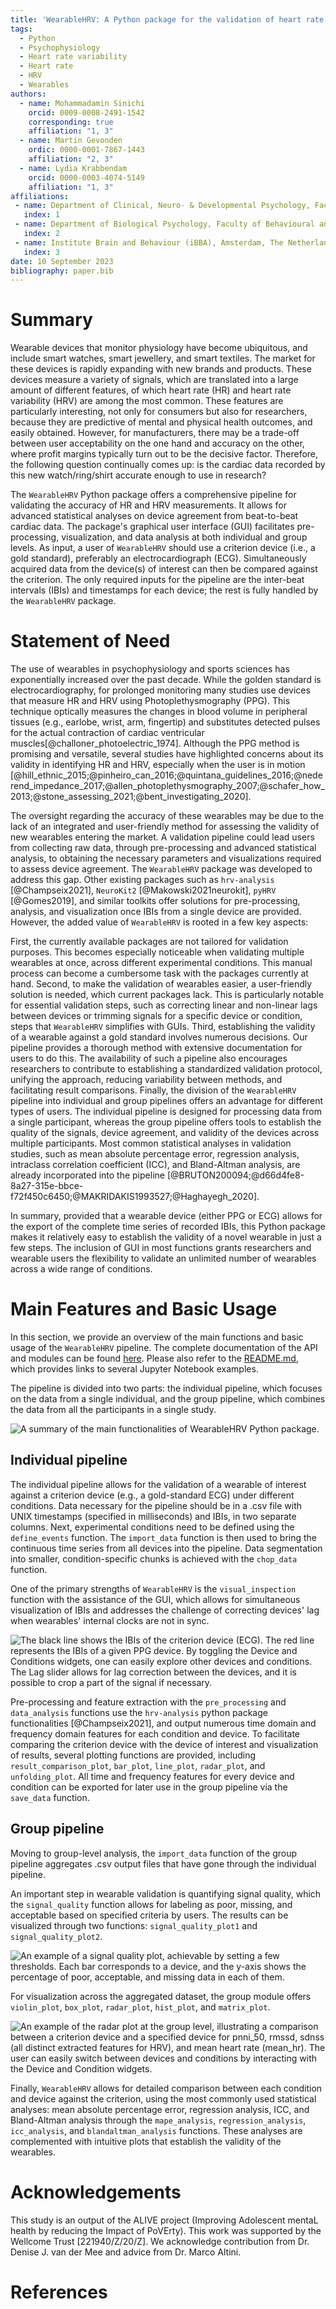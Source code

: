 ```yaml
---
title: 'WearableHRV: A Python package for the validation of heart rate and heart rate variability in wearables'
tags:
  - Python
  - Psychophysiology
  - Heart rate variability
  - Heart rate
  - HRV
  - Wearables
authors:
  - name: Mohammadamin Sinichi
    orcid: 0009-0008-2491-1542
    corresponding: true
    affiliation: "1, 3"
  - name: Martin Gevonden
    ordic: 0000-0001-7867-1443
    affiliation: "2, 3"
  - name: Lydia Krabbendam
    orcid: 0000-0003-4074-5149
    affiliation: "1, 3"
affiliations:
 - name: Department of Clinical, Neuro- & Developmental Psychology, Faculty of Behavioural and Movement Sciences, Vrije Universiteit Amsterdam, The Netherlands
   index: 1
 - name: Department of Biological Psychology, Faculty of Behavioural and Movement Sciences, Vrije Universiteit Amsterdam, The Netherlands
   index: 2
 - name: Institute Brain and Behaviour (iBBA), Amsterdam, The Netherlands
   index: 3
date: 10 September 2023
bibliography: paper.bib
---
```

# Summary

Wearable devices that monitor physiology have become ubiquitous, and include smart watches, smart jewellery, and smart textiles. The market for these devices is rapidly expanding with new brands and products. These devices measure a variety of signals, which are translated into a large amount of different features, of which heart rate (HR) and heart rate variability (HRV) are among the most common. These features are particularly interesting, not only for consumers but also for researchers, because they are predictive of mental and physical health outcomes, and easily obtained. However, for manufacturers, there may be a trade-off between user acceptability on the one hand and accuracy on the other, where profit margins typically turn out to be the decisive factor. Therefore, the following question continually comes up: is the cardiac data recorded by this new watch/ring/shirt accurate enough to use in research?

The `WearableHRV` Python package offers a comprehensive pipeline for validating the accuracy of HR and HRV measurements. It allows for advanced statistical analyses on device agreement from beat-to-beat cardiac data. The package's graphical user interface (GUI) facilitates pre-processing, visualization, and data analysis at both individual and group levels. As input, a user of `WearableHRV` should use a criterion device (i.e., a gold standard), preferably an electrocardiograph (ECG). Simultaneously acquired data from the device(s) of interest can then be compared against the criterion. The only required inputs for the pipeline are the inter-beat intervals (IBIs) and timestamps for each device; the rest is fully handled by the `WearableHRV` package.

# Statement of Need

The use of wearables in psychophysiology and sports sciences has exponentially increased over the past decade. While the golden standard is electrocardiography, for prolonged monitoring many studies use devices that measure HR and HRV using Photoplethysmography (PPG). This technique optically measures the changes in blood volume in peripheral tissues (e.g., earlobe, wrist, arm, fingertip) and substitutes detected pulses for the actual contraction of cardiac ventricular muscles[@challoner_photoelectric_1974]. Although the PPG method is promising and versatile, several studies have highlighted concerns about its validity in identifying HR and HRV, especially when the user is in motion [@hill_ethnic_2015;@pinheiro_can_2016;@quintana_guidelines_2016;@nederend_impedance_2017;@allen_photoplethysmography_2007;@schafer_how_2013;@stone_assessing_2021;@bent_investigating_2020].

The oversight regarding the accuracy of these wearables may be due to the lack of an integrated and user-friendly method for assessing the validity of new wearables entering the market. A validation pipeline could lead users from collecting raw data, through pre-processing and advanced statistical analysis, to obtaining the necessary parameters and visualizations required to assess device agreement. The `WearableHRV` package was developed to address this gap. Other existing packages such as `hrv-analysis` [@Champseix2021], `NeuroKit2` [@Makowski2021neurokit], `pyHRV` [@Gomes2019], and similar toolkits offer solutions for pre-processing, analysis, and visualization once IBIs from a single device are provided. However, the added value of `WearableHRV` is rooted in a few key aspects:

First, the currently available packages are not tailored for validation purposes. This becomes especially noticeable when validating multiple wearables at once, across different experimental conditions. This manual process can become a cumbersome task with the packages currently at hand. Second, to make the validation of wearables easier, a user-friendly solution is needed, which current packages lack. This is particularly notable for essential validation steps, such as correcting linear and non-linear lags between devices or trimming signals for a specific device or condition, steps that `WearableHRV` simplifies with GUIs. Third, establishing the validity of a wearable against a gold standard involves numerous decisions. Our pipeline provides a thorough method with extensive documentation for users to do this. The availability of such a pipeline also encourages researchers to contribute to establishing a standardized validation protocol, unifying the approach, reducing variability between methods, and facilitating result comparisons. Finally, the division of the `WearableHRV` pipeline into individual and group pipelines offers an advantage for different types of users. The individual pipeline is designed for processing data from a single participant, whereas the group pipeline offers tools to establish the quality of the signals, device agreement, and validity of the devices across multiple participants. Most common statistical analyses in validation studies, such as mean absolute percentage error, regression analysis, intraclass correlation coefficient (ICC), and Bland-Altman analysis, are already incorporated into the pipeline [@BRUTON200094;@d66d4fe8-8a27-315e-bbce-f72f450c6450;@MAKRIDAKIS1993527;@Haghayegh_2020].

In summary, provided that a wearable device (either PPG or ECG) allows for the export of the complete time series of recorded IBIs, this Python package makes it relatively easy to establish the validity of a novel wearable in just a few steps. The inclusion of GUI in most functions grants researchers and wearable users the flexibility to validate an unlimited number of wearables across a wide range of conditions.

# Main Features and Basic Usage

In this section, we provide an overview of the main functions and basic usage of the `WearableHRV` pipeline. The complete documentation of the API and modules can be found [here](https://wearable-hrv.readthedocs.io/en/latest/). Please also refer to the [README.md](https://github.com/Aminsinichi/wearable-hrv/blob/master/README.md), which provides links to several Jupyter Notebook examples.

The pipeline is divided into two parts: the individual pipeline, which focuses on the data from a single individual, and the group pipeline, which combines the data from all the participants in a single study.

![A summary of the main functionalities of WearableHRV Python package.](main_plot2.png)

## Individual pipeline

The individual pipeline allows for the validation of a wearable of interest against a criterion device (e.g., a gold-standard ECG) under different conditions. Data necessary for the pipeline should be in a .csv file with UNIX timestamps (specified in milliseconds) and IBIs, in two separate columns. Next, experimental conditions need to be defined using the `define_events` function. The `import_data` function is then used to bring the continuous time series from all devices into the pipeline. Data segmentation into smaller, condition-specific chunks is achieved with the `chop_data` function.

One of the primary strengths of `WearableHRV` is the `visual_inspection` function with the assistance of the GUI, which allows for simultaneous visualization of IBIs and addresses the challenge of correcting devices' lag when wearables' internal clocks are not in sync. 

![The black line shows the IBIs of the criterion device (ECG). The red line represents the IBIs of a given PPG device. By toggling the `Device` and `Conditions` widgets, one can easily explore other devices and conditions. The `Lag` slider allows for lag correction between the devices, and it is possible to crop a part of the signal if necessary.](visual_inspection.png)

Pre-processing and feature extraction with the `pre_processing` and `data_analysis` functions use the `hrv-analysis` python package functionalities [@Champseix2021], and output numerous time domain and frequency domain features for each condition and device. To facilitate comparing the criterion device with the device of interest and visualization of results, several plotting functions are provided, including `result_comparison_plot`, `bar_plot`, `line_plot`, `radar_plot`, and `unfolding_plot`. All time and frequency features for every device and condition can be exported for later use in the group pipeline via the `save_data` function.

## Group pipeline

Moving to group-level analysis, the `import_data` function of the group pipeline aggregates .csv output files that have gone through the individual pipeline. 

An important step in wearable validation is quantifying signal quality, which the `signal_quality` function allows for labeling as poor, missing, and acceptable based on specified criteria by users. The results can be visualized through two functions: `signal_quality_plot1` and `signal_quality_plot2`.

![ An example of a signal quality plot, achievable by setting a few thresholds. Each bar corresponds to a device, and the y-axis shows the percentage of poor, acceptable, and missing data in each of them.](signal_quality.PNG)

For visualization across the aggregated dataset, the group module offers `violin_plot`, `box_plot`, `radar_plot`, `hist_plot`, and `matrix_plot`.

![An example of the radar plot at the group level, illustrating a comparison between a criterion device and a specified device for `pnni_50`, `rmssd`, `sdnss` (all distinct extracted features for HRV), and mean heart rate (`mean_hr`). The user can easily switch between devices and conditions by interacting with the `Device` and `Condition` widgets.](radar_plot.png)

Finally, `WearableHRV` allows for detailed comparison between each condition and device against the criterion, using the most commonly used statistical analyses: mean absolute percentage error, regression analysis, ICC, and Bland-Altman analysis through the `mape_analysis`, `regression_analysis`, `icc_analysis`, and `blandaltman_analysis` functions. These analyses are complemented with intuitive plots that establish the validity of the wearables.

# Acknowledgements

This study is an output of the ALIVE project (Improving Adolescent mentaL health by reducing the Impact of PoVErty). This work was supported by the Wellcome Trust [221940/Z/20/Z]. We acknowledge contribution from Dr. Denise J. van der Mee and advice from Dr. Marco Altini.

# References
